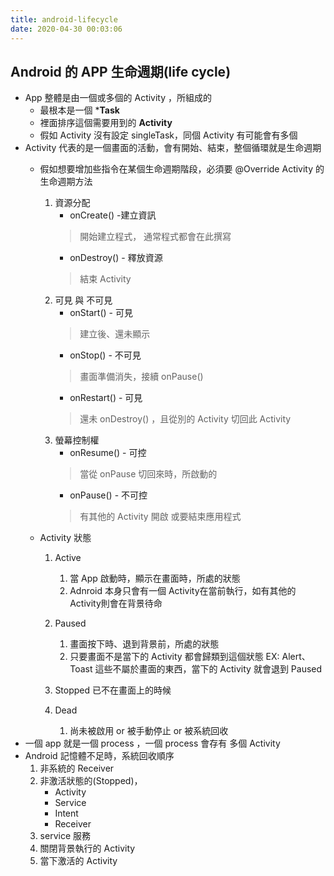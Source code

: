 ```yaml
---
title: android-lifecycle
date: 2020-04-30 00:03:06
---
```

## Android 的 APP 生命週期(life cycle)
* App 整體是由一個或多個的 Activity ，所組成的
	* 最根本是一個 ***Task**
	* 裡面排序這個需要用到的  **Activity**
    * 假如 Activity 沒有設定 singleTask，同個 Activity 有可能會有多個
* Activity 代表的是一個畫面的活動，會有開始、結束，整個循環就是生命週期
    * 假如想要增加些指令在某個生命週期階段，必須要 @Override Activity 的生命週期方法
        1. 資源分配
            * onCreate() -建立資訊
            > 開始建立程式， 通常程式都會在此撰寫
            * onDestroy() - 釋放資源
            > 結束 Activity
        2. 可見 與 不可見
            * onStart() - 可見
            > 建立後、還未顯示
            * onStop() - 不可見
            > 畫面準備消失，接續 onPause()			
            * onRestart() - 可見
            >  還未 onDestroy() ，且從別的 Activity 切回此 Activity
        3. 螢幕控制權
            * onResume() - 可控
            >  當從 onPause 切回來時，所啟動的
            * onPause() - 不可控
            >  有其他的 Activity 開啟 或要結束應用程式 

    * Activity 狀態
        1. Active
            1. 當 App 啟動時，顯示在畫面時，所處的狀態
            2. Adnroid 本身只會有一個 Activity在當前執行，如有其他的 Activity則會在背景待命
            
        2. Paused
            1. 畫面按下時、退到背景前，所處的狀態
            2. 只要畫面不是當下的 Activity 都會歸類到這個狀態
                EX: 
                    Alert、Toast
                這些不屬於畫面的東西，當下的 Activity 就會退到 Paused
        3. Stopped
            已不在畫面上的時候
        4. Dead
            1. 尚未被啟用 or 被手動停止 or 被系統回收
* 一個 app 就是一個 process ，一個 process 會存有 多個 Activity
* Android 記憶體不足時，系統回收順序
    1. 非系統的 Receiver 
    2. 非激活狀態的(Stopped)， 
        * Activity
        * Service
        * Intent 
        * Receiver
    3. service 服務
    4. 關閉背景執行的 Activity
    5. 當下激活的 Activity